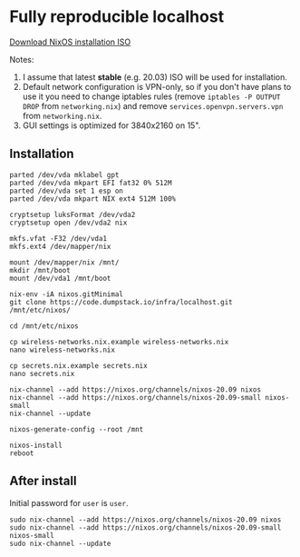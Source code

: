 # Fully reproducible localhost

[Download NixOS installation ISO](https://nixos.org/nixos/download.html)

Notes:
1. I assume that latest **stable** (e.g. 20.03) ISO will be used for installation.
2. Default network configuration is VPN-only, so if you don't have plans to use it you need to change iptables rules (remove `iptables -P OUTPUT DROP` from `networking.nix`) and remove `services.openvpn.servers.vpn` from `networking.nix`.
3. GUI settings is optimized for 3840x2160 on 15".

## Installation

    parted /dev/vda mklabel gpt
    parted /dev/vda mkpart EFI fat32 0% 512M
    parted /dev/vda set 1 esp on
    parted /dev/vda mkpart NIX ext4 512M 100%

    cryptsetup luksFormat /dev/vda2
    cryptsetup open /dev/vda2 nix

    mkfs.vfat -F32 /dev/vda1
    mkfs.ext4 /dev/mapper/nix

    mount /dev/mapper/nix /mnt/
    mkdir /mnt/boot
    mount /dev/vda1 /mnt/boot

    nix-env -iA nixos.gitMinimal
    git clone https://code.dumpstack.io/infra/localhost.git /mnt/etc/nixos/

    cd /mnt/etc/nixos

    cp wireless-networks.nix.example wireless-networks.nix
    nano wireless-networks.nix

    cp secrets.nix.example secrets.nix
    nano secrets.nix

    nix-channel --add https://nixos.org/channels/nixos-20.09 nixos
    nix-channel --add https://nixos.org/channels/nixos-20.09-small nixos-small
    nix-channel --update

    nixos-generate-config --root /mnt

    nixos-install
    reboot

## After install

Initial password for `user` is `user`.

    sudo nix-channel --add https://nixos.org/channels/nixos-20.09 nixos
    sudo nix-channel --add https://nixos.org/channels/nixos-20.09-small nixos-small
    sudo nix-channel --update
